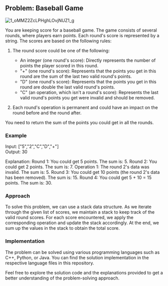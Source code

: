 ## Problem: Baseball Game

![1_oMMZ2ZcLPHghLOvjNUZ1_g](https://github.com/yousefbaz12/Problem-Solving/assets/106428761/4de305cd-edc6-434a-9227-20ee4a93ab3f)


You are keeping score for a baseball game. The game consists of several rounds, where players earn points. Each round's score is represented by a string. The scores are based on the following rules:

1. The round score could be one of the following:
   - An integer (one round's score): Directly represents the number of points the player scored in this round.
   - "+" (one round's score): Represents that the points you get in this round are the sum of the last two valid round's points.
   - "D" (one round's score): Represents that the points you get in this round are double the last valid round's points.
   - "C" (an operation, which isn't a round's score): Represents the last valid round's points you get were invalid and should be removed.

2. Each round's operation is permanent and could have an impact on the round before and the round after.

You need to return the sum of the points you could get in all the rounds.

### Example

Input: ["5","2","C","D","+"]  
Output: 30

Explanation:
Round 1: You could get 5 points. The sum is: 5.
Round 2: You could get 2 points. The sum is: 7.
Operation 1: The round 2's data was invalid. The sum is: 5.
Round 3: You could get 10 points (the round 2's data has been removed). The sum is: 15.
Round 4: You could get 5 + 10 = 15 points. The sum is: 30.

### Approach

To solve this problem, we can use a stack data structure. As we iterate through the given list of scores, we maintain a stack to keep track of the valid round scores. For each score encountered, we apply the corresponding operation and update the stack accordingly. At the end, we sum up the values in the stack to obtain the total score.

### Implementation

The problem can be solved using various programming languages such as C++, Python, or Java. You can find the solution implementation in the respective language files in this repository.

Feel free to explore the solution code and the explanations provided to get a better understanding of the problem-solving approach.
